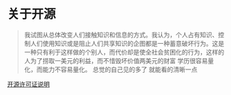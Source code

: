 # 关于开源

> 我试图从总体改变人们接触知识和信息的方式。我认为，个人占有知识、控制人们使用知识或是阻止人们共享知识的企图都是一种蓄意破坏行为。这是一种只有利于这样做的个别人，而代价却是使全社会贫困化的行为，这样的人为了捞取一美元的利益，而不惜毁坏价值两美元的财富
> 学历很容易量化，而能力不容易量化。
> 总觉的自己见的多了 就能看的清晰一点

[开源许可证说明](http://www.ruanyifeng.com/blog/2011/05/how_to_choose_free_software_licenses.html)